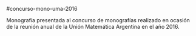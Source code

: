 #concurso-mono-uma-2016

Monografía presentada al concurso de monografías realizado en ocasión de la reunión anual de la Unión Matemática Argentina en el año 2016.

